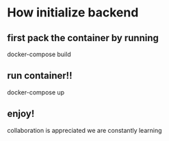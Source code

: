 # How initialize backend
## first pack the container by running
docker-compose build
## run container!!
docker-compose up

## enjoy!
collaboration is appreciated we are constantly learning

